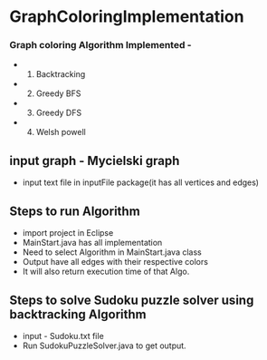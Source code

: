# GraphColoringImplementation
### Graph coloring Algorithm Implemented -
* 1. Backtracking
* 2. Greedy BFS 
* 3. Greedy DFS
* 4. Welsh powell

## input graph - Mycielski graph
 
 *  input text file in inputFile package(it has all vertices and edges)

## Steps to run Algorithm
  * import project in Eclipse
  * MainStart.java has all implementation
  * Need to select Algorithm in MainStart.java class
  * Output have all edges with their respective colors
  * It will also return execution time of that Algo.

## Steps to solve Sudoku puzzle solver using backtracking Algorithm
   * input - Sudoku.txt file
   * Run SudokuPuzzleSolver.java to get output.







